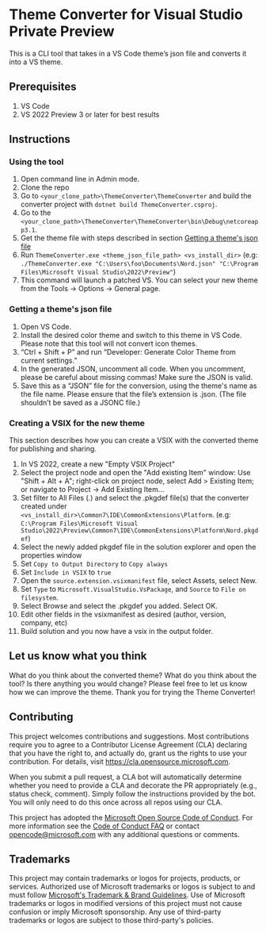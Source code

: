 # Theme Converter for Visual Studio Private Preview
 This is a CLI tool that takes in a VS Code theme’s json file and converts it into a VS theme. 
 
 ## Prerequisites
 1. VS Code
 2. VS 2022 Preview 3 or later for best results


 ## Instructions
 ### Using the tool
1. Open command line in Admin mode. 
2. Clone the repo
3. Go to `<your_clone_path>\ThemeConverter\ThemeConverter` and build the converter project with `dotnet build ThemeConverter.csproj`. 
4. Go to the `<your_clone_path>\ThemeConverter\ThemeConverter\bin\Debug\netcoreapp3.1`. 
5. Get the theme file with steps described in section [Getting a theme's json file](https://github.com/microsoft/theme-converter#getting-a-themes-json-file)
6. Run `ThemeConverter.exe <theme_json_file_path> <vs_install_dir>`
 (e.g: `./ThemeConverter.exe "C:\Users\foo\Documents\Nord.json" "C:\Program Files\Microsoft Visual Studio\2022\Preview"`)
6. This command will launch a patched VS. You can select your new theme from the Tools -> Options -> General page. 

### Getting a theme's json file
1. Open VS Code. 
2. Install the desired color theme and switch to this theme in VS Code. Please note that this tool will not convert icon themes. 
3. “Ctrl + Shift + P” and run “Developer: Generate Color Theme from current settings.” 
4. In the generated JSON, uncomment all code. When you uncomment, please be careful about missing commas! Make sure the JSON is valid. 
5. Save this as a “JSON” file for the conversion, using the theme's name as the file name. Please ensure that the file’s extension is .json. (The file shouldn’t be saved as a JSONC file.) 

### Creating a VSIX for the new theme
This section describes how you can create a VSIX with the converted theme for publishing and sharing.
1. In VS 2022, create a new "Empty VSIX Project"
2. Select the project node and open the "Add existing Item" window: Use "Shift + Alt + A"; right-click on project node, select Add > Existing Item; or navigate to Project -> Add Existing Item...
3. Set filter to All Files (*.*) and select the .pkgdef file(s) that the converter created under `<vs_install_dir>\Common7\IDE\CommonExtensions\Platform`. (e.g: `C:\Program Files\Microsoft Visual Studio\2022\Preview\Common7\IDE\CommonExtensions\Platform\Nord.pkgdef`)
5. Select the newly added pkgdef file in the solution explorer and open the properties window
6. Set `Copy to Output Directory` to `Copy always`
7. Set `Include in VSIX` to `true`
8. Open the `source.extension.vsixmanifest` file, select Assets, select New.
9. Set `Type` to `Microsoft.VisualStudio.VsPackage`, and `Source` to `File on filesystem`.
10. Select Browse and select the .pkgdef you added. Select OK.
11. Edit other fields in the vsixmanifest as desired (author, version, company, etc)
12. Build solution and you now have a vsix in the output folder.

## Let us know what you think
What do you think about the converted theme? What do you think about the tool? Is there anything you would change? Please feel free to let us know how we can improve the theme. Thank you for trying the Theme Converter!


## Contributing

This project welcomes contributions and suggestions.  Most contributions require you to agree to a
Contributor License Agreement (CLA) declaring that you have the right to, and actually do, grant us
the rights to use your contribution. For details, visit https://cla.opensource.microsoft.com.

When you submit a pull request, a CLA bot will automatically determine whether you need to provide
a CLA and decorate the PR appropriately (e.g., status check, comment). Simply follow the instructions
provided by the bot. You will only need to do this once across all repos using our CLA.

This project has adopted the [Microsoft Open Source Code of Conduct](https://opensource.microsoft.com/codeofconduct/).
For more information see the [Code of Conduct FAQ](https://opensource.microsoft.com/codeofconduct/faq/) or
contact [opencode@microsoft.com](mailto:opencode@microsoft.com) with any additional questions or comments.

## Trademarks

This project may contain trademarks or logos for projects, products, or services. Authorized use of Microsoft 
trademarks or logos is subject to and must follow 
[Microsoft's Trademark & Brand Guidelines](https://www.microsoft.com/en-us/legal/intellectualproperty/trademarks/usage/general).
Use of Microsoft trademarks or logos in modified versions of this project must not cause confusion or imply Microsoft sponsorship.
Any use of third-party trademarks or logos are subject to those third-party's policies.
